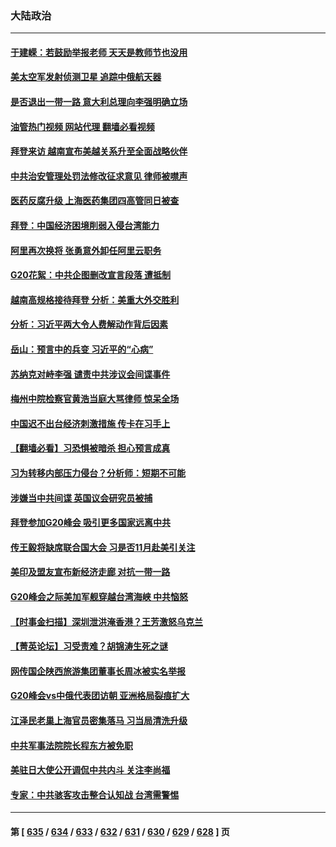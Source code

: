### 大陆政治
---
#### [于建嵘：若鼓励举报老师 天天是教师节也没用](../../pages/ncid277/n14071021.md?09110845) 
#### [美太空军发射侦测卫星 追踪中俄航天器](../../pages/ncid277/n14071018.md?09110845) 
#### [是否退出一带一路 意大利总理向李强明确立场](../../pages/ncid277/n14071000.md?09110845) 
#### [油管热门视频 网站代理 翻墙必看视频](http://138.2.39.72:81/youtube.html?epic-marker?09110845)
#### [拜登来访 越南宣布美越关系升至全面战略伙伴](../../pages/ncid277/n14070981.md?09110845) 
#### [中共治安管理处罚法修改征求意见 律师被噤声](../../pages/ncid277/n14070976.md?09110845) 
#### [医药反腐升级 上海医药集团四高管同日被查](../../pages/ncid277/n14070923.md?09110845) 
#### [拜登：中国经济困境削弱入侵台湾能力](../../pages/ncid277/n14070971.md?09110845) 
#### [阿里再次换将 张勇意外卸任阿里云职务](../../pages/ncid277/n14070969.md?09110845) 
#### [G20花絮：中共企图删改宣言段落 遭抵制](../../pages/ncid277/n14070960.md?09110845) 
#### [越南高规格接待拜登 分析：美重大外交胜利](../../pages/ncid277/n14070872.md?09110845) 
#### [分析：习近平两大令人费解动作背后因素](../../pages/ncid277/n14070510.md?09110845) 
#### [岳山：预言中的兵变 习近平的“心病”](../../pages/ncid277/n14070677.md?09110845) 
#### [苏纳克对峙李强 谴责中共涉议会间谍事件](../../pages/ncid277/n14070806.md?09110845) 
#### [梅州中院检察官黄浩当庭大骂律师 惊呆全场](../../pages/ncid277/n14070747.md?09110845) 
#### [中国迟不出台经济刺激措施 传卡在习手上](../../pages/ncid277/n14070575.md?09110845) 
#### [【翻墙必看】习恐惧被暗杀 担心预言成真](../../pages/ncid277/n14070669.md?09110845) 
#### [习为转移内部压力侵台？分析师：短期不可能](../../pages/ncid277/n14070593.md?09110845) 
#### [涉嫌当中共间谍 英国议会研究员被捕](../../pages/ncid277/n14070626.md?09110845) 
#### [拜登参加G20峰会 吸引更多国家远离中共](../../pages/ncid277/n14070608.md?09110845) 
#### [传王毅将缺席联合国大会 习是否11月赴美引关注](../../pages/ncid277/n14070607.md?09110845) 
#### [美印及盟友宣布新经济走廊 对抗一带一路](../../pages/ncid277/n14070589.md?09110845) 
#### [G20峰会之际美加军舰穿越台湾海峡 中共恼怒](../../pages/ncid277/n14070587.md?09110845) 
#### [【时事金扫描】深圳泄洪淹香港？王芳激怒乌克兰](../../pages/ncid277/n14070508.md?09110845) 
#### [【菁英论坛】习受责难？胡锦涛生死之谜](../../pages/ncid277/n14070502.md?09110845) 
#### [网传国企陕西旅游集团董事长周冰被实名举报](../../pages/ncid277/n14070405.md?09110845) 
#### [G20峰会vs中俄代表团访朝 亚洲格局裂痕扩大](../../pages/ncid277/n14070474.md?09110845) 
#### [江泽民老巢上海官员密集落马 习当局清洗升级](../../pages/ncid277/n14069962.md?09110845) 
#### [中共军事法院院长程东方被免职](../../pages/ncid277/n14069888.md?09110845) 
#### [美驻日大使公开调侃中共内斗 关注李尚福](../../pages/ncid277/n14070509.md?09110845) 
#### [专家：中共骇客攻击整合认知战 台湾需警惕](../../pages/ncid277/n14070328.md?09110845) 

---
#### 第 [ [635](./635.md?09110845) / [634](./634.md?09110845) / [633](./633.md?09110845) / [632](./632.md?09110845) / [631](./631.md?09110845) / [630](./630.md?09110845) / [629](./629.md?09110845) / [628](./628.md?09110845) ] 页
